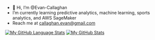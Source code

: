 - 👋 Hi, I’m @Evan-Callaghan 
- I’m currently learning predictive analytics, machine learning, sports analytics, and AWS SageMaker
- Reach me at callaghan.evan@gmail.com

<!---
Evan-Callaghan/Evan-Callaghan is a ✨ special ✨ repository because its `README.md` (this file) appears on your GitHub profile.
You can click the Preview link to take a look at your changes.
--->

[![My GitHub Language Stats](https://github-readme-stats.vercel.app/api/top-langs/?username=Evan-Callaghan&langs_count=5&theme=tokyonight)]() [![My GitHub Stats](https://github-readme-stats.vercel.app/api/?username=Evan-Callaghan&count_private=true&theme=tokyonight&showicons=true)]()

